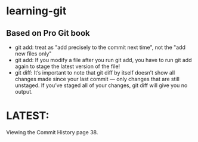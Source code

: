 # learning-git

## Based on Pro Git book
* git add: treat as "add precisely to the commit next time", not the "add new files only"
* git add:  If  you  modify  a  file  after  you  run  git add,  you  have  to  run  git add  again  to  stage  the
latest version of the file!
* git diff: It’s  important  to  note  that  git  diff  by  itself  doesn’t  show  all  changes  made  since  your  last
commit — only  changes  that  are  still  unstaged.  If  you’ve  staged  all  of  your  changes,  git diff  will
give you no output.

# LATEST:
Viewing the Commit History page 38.
